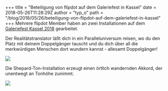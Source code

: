 +++
title = "Beteiligung von flipdot auf dem Galeriefest in Kassel"
date = 2018-05-26T11:28:29Z
author = "typ_o"
path = "/blog/2018/05/26/beteiligung-von-flipdot-auf-dem-galeriefest-in-kassel"
+++
Mehrere flipdot Member haben an zwei Installationen auf dem [Galeriefest
Kassel 2018](http://galerien-kassel.de/) gearbeitet.

Der Realitätstranslator läßt dich in ein Paralleluniversum reisen, wo du
den Platz mit deinem Doppelgänger tauscht und du dich über all die
merkwürdigen Menschen dort wundern kannst - allesamt Doppelgänger\!  
  
![](https://flipdot.org/blog/uploads/translator1.serendipityThumb.jpg)  
  
Die Shepard-Ton-Installation erzeugt einen örtlich wandernden Akkord,
der unentwegt an Tonhöhe zunimmt.  
  
![](https://flipdot.org/blog/uploads/shepard.serendipityThumb.jpg)
